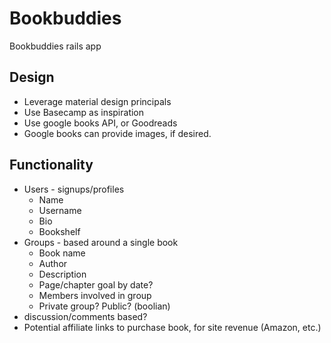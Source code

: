 # Bookbuddies
Bookbuddies rails app

## Design
* Leverage material design principals
* Use Basecamp as inspiration
* Use google books API, or Goodreads
* Google books can provide images, if desired.

## Functionality
* Users - signups/profiles
	* Name
	* Username
	* Bio
	* Bookshelf
* Groups - based around a single book
	* Book name
	* Author
	* Description
	* Page/chapter goal by date?
	* Members involved in group
	* Private group? Public? (boolian)
* discussion/comments based?
* Potential affiliate links to purchase book, for site revenue (Amazon, etc.)